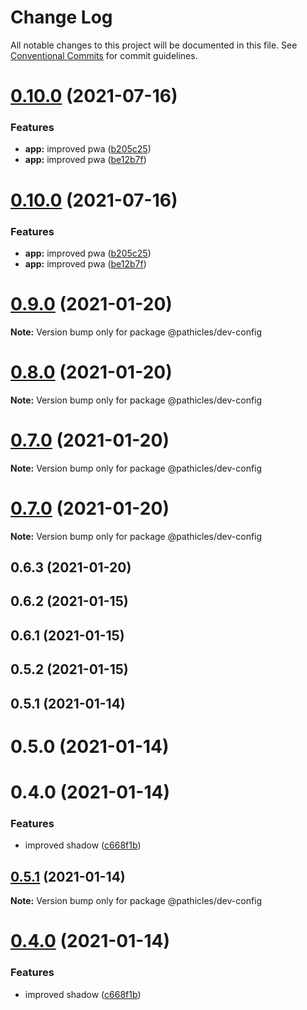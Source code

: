 # Change Log

All notable changes to this project will be documented in this file.
See [Conventional Commits](https://conventionalcommits.org) for commit guidelines.

# [0.10.0](https://github.com/pathicles/pathicles/compare/@pathicles/dev-config@0.9.0...@pathicles/dev-config@0.10.0) (2021-07-16)


### Features

* **app:** improved pwa ([b205c25](https://github.com/pathicles/pathicles/commit/b205c258376aad006b97c241e26b6aebba980610))
* **app:** improved pwa ([be12b7f](https://github.com/pathicles/pathicles/commit/be12b7fbbb20437c3760d910f08cb1ecc3967a14))





# [0.10.0](https://github.com/pathicles/pathicles/compare/@pathicles/dev-config@0.9.0...@pathicles/dev-config@0.10.0) (2021-07-16)


### Features

* **app:** improved pwa ([b205c25](https://github.com/pathicles/pathicles/commit/b205c258376aad006b97c241e26b6aebba980610))
* **app:** improved pwa ([be12b7f](https://github.com/pathicles/pathicles/commit/be12b7fbbb20437c3760d910f08cb1ecc3967a14))





# [0.9.0](https://github.com/pathicles/pathicles/compare/@pathicles/dev-config@0.8.0...@pathicles/dev-config@0.9.0) (2021-01-20)

**Note:** Version bump only for package @pathicles/dev-config





# [0.8.0](https://github.com/pathicles/pathicles/compare/@pathicles/dev-config@0.7.0...@pathicles/dev-config@0.8.0) (2021-01-20)

**Note:** Version bump only for package @pathicles/dev-config





# [0.7.0](https://github.com/pathicles/pathicles/compare/@pathicles/dev-config@0.7.0...@pathicles/dev-config@0.7.0) (2021-01-20)

**Note:** Version bump only for package @pathicles/dev-config





# [0.7.0](https://github.com/pathicles/pathicles/compare/@pathicles/dev-config@0.6.3...@pathicles/dev-config@0.7.0) (2021-01-20)

**Note:** Version bump only for package @pathicles/dev-config





## 0.6.3 (2021-01-20)



## 0.6.2 (2021-01-15)



## 0.6.1 (2021-01-15)



## 0.5.2 (2021-01-15)



## 0.5.1 (2021-01-14)



# 0.5.0 (2021-01-14)



# 0.4.0 (2021-01-14)


### Features

* improved shadow ([c668f1b](https://github.com/pathicles/pathicles/commit/c668f1bc430783d3be0b631556eaa02a88800a86))





## [0.5.1](https://github.com/pathicles/pathicles/compare/v0.5.0...v0.5.1) (2021-01-14)

**Note:** Version bump only for package @pathicles/dev-config





# [0.4.0](https://github.com/pathicles/pathicles/compare/v0.3.2...v0.4.0) (2021-01-14)


### Features

* improved shadow ([c668f1b](https://github.com/pathicles/pathicles/commit/c668f1bc430783d3be0b631556eaa02a88800a86))
